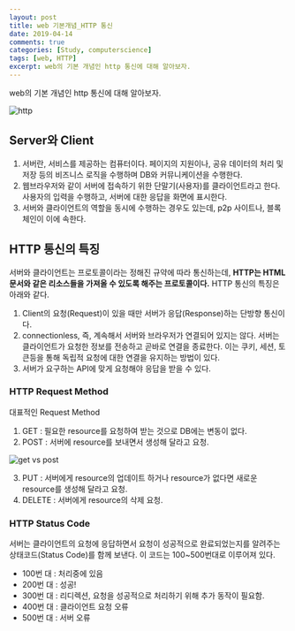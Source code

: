 ```yaml
---
layout: post
title: web 기본개념_HTTP 통신
date: 2019-04-14
comments: true
categories: [Study, computerscience]
tags: [web, HTTP]
excerpt: web의 기본 개념인 http 통신에 대해 알아보자.
---
```


web의 기본 개념인 http 통신에 대해 알아보자.

![http](https://miro.medium.com/max/1400/1*GwB-MdlAdURidqOOs4hi-g.png "http")

## Server와 Client

1. 서버란, 서비스를 제공하는 컴퓨터이다. 페이지의 지원이나, 공유 데이터의 처리 및 저장 등의 비즈니스 로직을 수행하며 DB와 커뮤니케이션을 수행한다.
2. 웹브라우저와 같이 서버에 접속하기 위한 단말기(사용자)를 클라이언트라고 한다. 사용자의 입력을 수행하고, 서버에 대한 응답을 화면에 표시한다.
3. 서버와 클라이언트의 역할을 동시에 수행하는 경우도 있는데, p2p 사이트나, 블록체인이 이에 속한다.

## HTTP 통신의 특징

서버와 클라이언트는 프로토콜이라는 정해진 규약에 따라 통신하는데, **HTTP는 HTML 문서와 같은 리소스들을 가져올 수 있도록 해주는 프로토콜이다.**
HTTP 통신의 특징은 아래와 같다.

1. Client의 요청(Request)이 있을 때만 서버가 응답(Response)하는 단방향 통신이다.
2. connectionless, 즉, 계속해서 서버와 브라우저가 연결되어 있지는 않다. 서버는 클라이언트가 요청한 정보를 전송하고 곧바로 연결을 종료한다. 이는 쿠키, 세션, 토큰등을 통해 독립적 요청에 대한 연결을 유지하는 방법이 있다.
3. 서버가 요구하는 API에 맞게 요청해야 응답을 받을 수 있다.

### HTTP Request Method

대표적인 Request Method

1. GET : 필요한 resource를 요청하여 받는 것으로 DB에는 변동이 없다.
2. POST : 서버에 resource를 보내면서 생성해 달라고 요청.

![get vs post](https://miro.medium.com/max/1400/1*cYFhHzJ6cW3WqtgNDfJpug.png "get vs post")

3. PUT : 서버에게 resource의 업데이트 하거나 resource가 없다면 새로운 resource를 생성해 달라고 요청.
4. DELETE : 서버에게 resource의 삭제 요청.

### HTTP Status Code

서버는 클라이언트의 요청에 응답하면서 요청이 성공적으로 완료되었는지를 알려주는 상태코드(Status Code)를 함께 보낸다. 이 코드는 100~500번대로 이루어져 있다.

- 100번 대 : 처리중에 있음
- 200번 대 : 성공!
- 300번 대 : 리디렉션, 요청을 성공적으로 처리하기 위해 추가 동작이 필요함.
- 400번 대 : 클라이언트 요청 오류
- 500번 대 : 서버 오류

<br>
